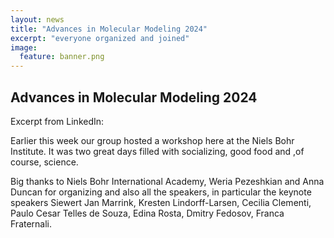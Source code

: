 ```yaml
---
layout: news
title: "Advances in Molecular Modeling 2024"
excerpt: "everyone organized and joined" 
image:
  feature: banner.png
---
```


## Advances in Molecular Modeling 2024

Excerpt from LinkedIn:

Earlier this week our group hosted a workshop here at the Niels Bohr Institute. It was two great days filled with socializing, good food and ,of course, science. 
 
Big thanks to Niels Bohr International Academy, Weria Pezeshkian and Anna Duncan for organizing and also all the speakers, in particular the keynote speakers Siewert Jan Marrink, Kresten Lindorff-Larsen, Cecilia Clementi, Paulo Cesar Telles de Souza, Edina Rosta, Dmitry Fedosov, Franca Fraternali.
